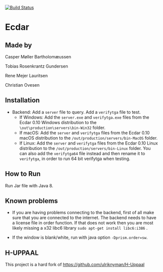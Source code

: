 [![Build Status](https://travis-ci.com/tgunde13/Ecdar.svg?token=deyCDsqkwkcxRvqzTGxE&branch=master)](https://travis-ci.com/tgunde13/Ecdar)

# Ecdar

Made by
----------
Casper Møller Bartholomæussen

Tobias Rosenkrantz Gundersen

Rene Mejer Lauritsen

Christian Ovesen

Installation
----
* Backend: Add a `server` file to query. Add a `verifytga` file to test.
  * If Windows: Add the `server.exe` and `verifytga.exe` files from the Ecdar 0.10 Windows distribution to the `\out\production\servers\bin-Win32` folder. 
  * If macOS: Add the `server` and `verifytga` files from the Ecdar 0.10 macOS distribution to the `/out/production/servers/bin-MacOS` folder. 
  * If Linux: Add the `server` and `verifytga` files from the Ecdar 0.10 Linux distribution to the `/out/production/servers/bin-Linux` folder. You can also add the `verifytga64` file instead and then rename it to `verifytga`, in order to run 64 bit verifytga when testing.

How to Run
----
Run Jar file with Java 8.

Known problems
----
* If you are having problems connecting to the backend, first of all make sure that you are connected to the internet. The backend needs to have a license file in order function. If that does not work then you are most likely missing a x32 libc6 library
`sudo apt-get install libc6:i386` .

* If the window is blank/white, run with java option `-Dprism.order=sw`.

H-UPPAAL
----------
This project is a hard fork of https://github.com/ulriknyman/H-Uppaal
